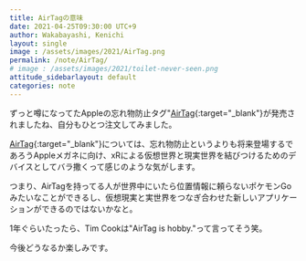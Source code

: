```yaml
---
title: AirTagの意味
date: 2021-04-25T09:30:00 UTC+9
author: Wakabayashi, Kenichi
layout: single
image : /assets/images/2021/AirTag.png
permalink: /note/AirTag/
# image : /assets/images/2021/toilet-never-seen.png
attitude_sidebarlayout: default
categories: note
---
```

ずっと噂になってたAppleの忘れ物防止タグ"[AirTag](https://www.apple.com/airtag/){:target="_blank"}が発売されましたね、自分もひとつ注文してみました。

[AirTag](https://www.apple.com/airtag/){:target="_blank"}については、忘れ物防止というよりも将来登場するであろうAppleメガネに向け、xRによる仮想世界と現実世界を結びつけるためのデバイスとしてバラ撒くって感じのような気がします。

つまり、AirTagを持ってる人が世界中にいたら位置情報に頼らないポケモンGoみたいなことができるし、仮想現実と実世界をつなぎ合わせた新しいアプリケーションができるのではないかなと。

1年ぐらいたったら、Tim Cookは"AirTag is hobby."って言ってそう笑。

今後どうなるか楽しみです。